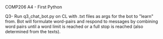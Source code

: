 COMP206 A4 - First Python

Q3- Run q3_chat_bot.py on CL with .txt files as args for the bot to "learn" from. Bot will formulate word-pairs and respond to messages by combining word pairs until a word limit is reached or a full stop is reached (also determined from the texts). 
